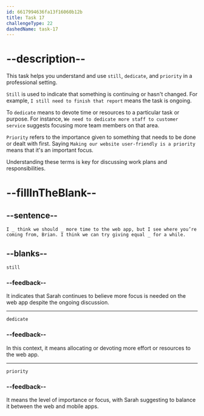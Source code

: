 ```yaml
---
id: 6617994636fa13f16060b12b
title: Task 17
challengeType: 22
dashedName: task-17
---
```


<!--
AUDIO REFERENCE:
Sarah: I still think we should dedicate more time to the web app, but I see where you’re coming from, Brian. I think we can try giving equal priority for a while.
-->

# --description--

This task helps you understand and use `still`, `dedicate`, and `priority` in a professional setting.

`Still` is used to indicate that something is continuing or hasn't changed. For example, `I still need to finish that report` means the task is ongoing.

To `dedicate` means to devote time or resources to a particular task or purpose. For instance, `We need to dedicate more staff to customer service` suggests focusing more team members on that area.

`Priority` refers to the importance given to something that needs to be done or dealt with first. Saying `Making our website user-friendly is a priority` means that it's an important focus.

Understanding these terms is key for discussing work plans and responsibilities.

# --fillInTheBlank--

## --sentence--

`I _ think we should _ more time to the web app, but I see where you’re coming from, Brian. I think we can try giving equal _ for a while.`

## --blanks--

`still`

### --feedback--

It indicates that Sarah continues to believe more focus is needed on the web app despite the ongoing discussion.

---

`dedicate`

### --feedback--

In this context, it means allocating or devoting more effort or resources to the web app.

---

`priority`

### --feedback--

It means the level of importance or focus, with Sarah suggesting to balance it between the web and mobile apps.
